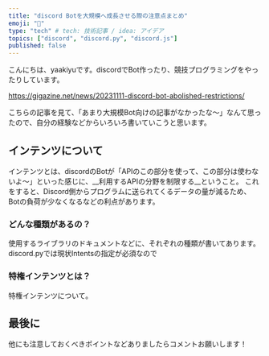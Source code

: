 ```yaml
---
title: "discord Botを大規模へ成長させる際の注意点まとめ"
emoji: "📝"
type: "tech" # tech: 技術記事 / idea: アイデア
topics: ["discord", "discord.py", "discord.js"]
published: false
---
```

こんにちは、yaakiyuです。discordでBot作ったり、競技プログラミングをやったりしています。

https://gigazine.net/news/20231111-discord-bot-abolished-restrictions/

こちらの記事を見て、「あまり大規模Bot向けの記事がなかったな〜」なんて思ったので、自分の経験などからいろいろ書いていこうと思います。

## インテンツについて
インテンツとは、discordのBotが「APIのこの部分を使って、この部分は使わないよ〜」といった感じに、__利用するAPIの分野を制限する__ということ。
これをすると、Discord側からプログラムに送られてくるデータの量が減るため、Botの負荷が少なくなるなどの利点があります。

### どんな種類があるの？
使用するライブラリのドキュメントなどに、それぞれの種類が書いてあります。discord.pyでは現状Intentsの指定が必須なので

### 特権インテンツとは？
特権インテンツについて。

## 最後に
他にも注意しておくべきポイントなどありましたらコメントお願いします！
